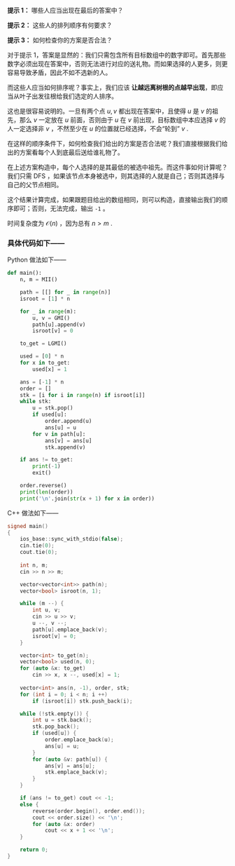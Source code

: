 **提示 1：** 哪些人应当出现在最后的答案中？

**提示 2：** 这些人的排列顺序有何要求？

**提示 3：** 如何检查你的方案是否合法？

对于提示 1，答案是显然的：我们只需包含所有目标数组中的数字即可。首先那些数字必须出现在答案中，否则无法进行对应的送礼物。而如果选择的人更多，则更容易导致矛盾，因此不如不选新的人。

而这些人应当如何排序呢？事实上，我们应该 **让越远离树根的点越早出现**，即应当从叶子出发往根给我们选定的人排序。

这也是很容易说明的。一旦有两个点 $u,v$ 都出现在答案中，且使得 $u$ 是 $v$ 的祖先，那么 $v$ 一定放在 $u$ 前面，否则由于 $u$ 在 $v$ 前出现，目标数组中本应选择 $v$ 的人一定选择非 $v$ ，不然至少在 $u$ 的位置就已经选择，不会“轮到” $v$ .

在这样的顺序条件下，如何检查我们给出的方案是否合法呢？我们直接根据我们给出的方案看每个人到底最后送给谁礼物了。

在上述方案构造中，每个人选择的是其最低的被选中祖先。而这件事如何计算呢？我们只需 DFS ，如果该节点本身被选中，则其选择的人就是自己；否则其选择与自己的父节点相同。

这个结果计算完成，如果跟题目给出的数组相同，则可以构造，直接输出我们的顺序即可；否则，无法完成，输出 `-1` 。

时间复杂度为 $\mathcal{O}(n)$ ，因为总有 $n\gt m$ .

### 具体代码如下——

Python 做法如下——

```Python []
def main():
    n, m = MII()

    path = [[] for _ in range(n)]
    isroot = [1] * n

    for _ in range(m):
        u, v = GMI()
        path[u].append(v)
        isroot[v] = 0

    to_get = LGMI()

    used = [0] * n
    for x in to_get:
        used[x] = 1

    ans = [-1] * n
    order = []
    stk = [i for i in range(n) if isroot[i]]
    while stk:
        u = stk.pop()
        if used[u]:
            order.append(u)
            ans[u] = u
        for v in path[u]:
            ans[v] = ans[u]
            stk.append(v)

    if ans != to_get:
        print(-1)
        exit()

    order.reverse()
    print(len(order))
    print('\n'.join(str(x + 1) for x in order))
```

C++ 做法如下——

```cpp []
signed main()
{
    ios_base::sync_with_stdio(false);
    cin.tie(0);
    cout.tie(0);
    
    int n, m;
    cin >> n >> m;

    vector<vector<int>> path(n);
    vector<bool> isroot(n, 1);

    while (m --) {
        int u, v;
        cin >> u >> v;
        u --, v --;
        path[u].emplace_back(v);
        isroot[v] = 0;
    }

    vector<int> to_get(n);
    vector<bool> used(n, 0);
    for (auto &x: to_get)
        cin >> x, x --, used[x] = 1;
    
    vector<int> ans(n, -1), order, stk;
    for (int i = 0; i < n; i ++) 
        if (isroot[i]) stk.push_back(i);

    while (!stk.empty()) {
        int u = stk.back();
        stk.pop_back();
        if (used[u]) {
            order.emplace_back(u);
            ans[u] = u;
        }
        for (auto &v: path[u]) {
            ans[v] = ans[u];
            stk.emplace_back(v);
        }
    }

    if (ans != to_get) cout << -1;
    else {
        reverse(order.begin(), order.end());
        cout << order.size() << '\n';
        for (auto &x: order)
            cout << x + 1 << '\n';
    }

    return 0;
}
```
